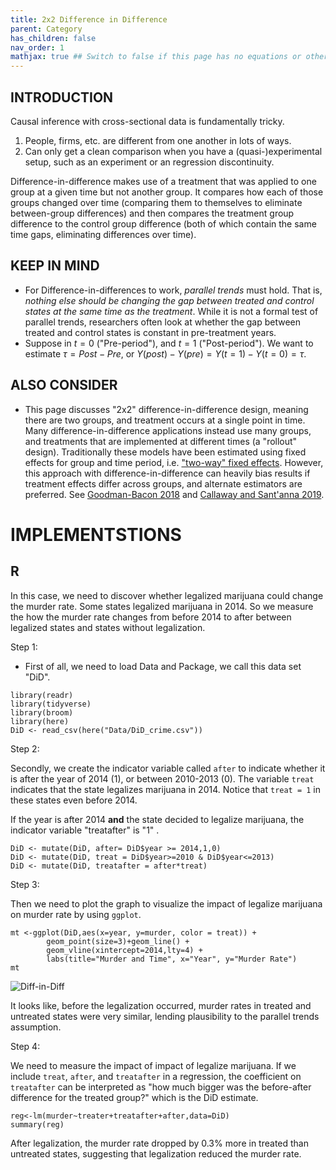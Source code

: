```yaml
---
title: 2x2 Difference in Difference 
parent: Category
has_children: false
nav_order: 1
mathjax: true ## Switch to false if this page has no equations or other math rendering.
---
```



## INTRODUCTION

Causal inference with cross-sectional data is fundamentally tricky.

1. People, firms, etc. are different from one another in lots of ways.
2. Can only get a clean comparison when you have a (quasi-)experimental setup, such as an experiment or an regression discontinuity.

Difference-in-difference makes use of a treatment that was applied to one group at a given time but not another group. It compares how each of those groups changed over time (comparing them to themselves to eliminate between-group differences) and then compares the treatment group difference to the control group difference (both of which contain the same time gaps, eliminating differences over time).

## KEEP IN MIND

- For Difference-in-differences to work, *parallel trends* must hold. That is, *nothing else should be changing the gap between treated and control states at the same time as the treatment*. While it is not a formal test of parallel trends, researchers often look at whether the gap between treated and control states is constant in pre-treatment years.
- Suppose in $t = 0$ ("Pre-period"),  and $t = 1$ ("Post-period"). We want to estimate $\tau = Post - Pre$, or $Y(post)-Y(pre)= Y(t=1)-Y(t=0)=\tau$.

## ALSO CONSIDER 

- This page discusses "2x2" difference-in-difference design, meaning there are two groups, and treatment occurs at a single point in time. Many difference-in-difference applications instead use many groups, and treatments that are implemented at different times (a "rollout" design). Traditionally these models have been estimated using fixed effects for group and time period, i.e. ["two-way" fixed effects](https://lost-stats.github.io/Model_Estimation/fixed_effects_in_linear_regression.html). However, this approach with difference-in-difference can heavily bias results if treatment effects differ across groups, and alternate estimators are preferred. See [Goodman-Bacon 2018](https://www.nber.org/papers/w25018) and [Callaway and Sant'anna 2019](https://papers.ssrn.com/sol3/Papers.cfm?abstract_id=3148250).


# IMPLEMENTSTIONS

## R

In this case, we need to discover whether legalized marijuana could change the murder rate. Some states legalized marijuana in 2014. So we measure the how the murder rate changes from before 2014 to after between legalized states and states without legalization. 

Step 1:
* First of all, we need to load Data and Package, we call this data set "DiD".
```{r}
library(readr)
library(tidyverse)
library(broom)
library(here)
DiD <- read_csv(here("Data/DiD_crime.csv"))
```

Step 2:

Secondly, we create the indicator variable called `after` to indicate whether it is after the year of 2014 (1), or between 2010-2013 (0). The variable `treat` indicates that the state legalizes marijuana in 2014. Notice that `treat = 1` in these states even before 2014.

If the year is after 2014 **and** the state decided to legalize marijuana, the indicator variable "treatafter" is "1" .

```{r}
DiD <- mutate(DiD, after= DiD$year >= 2014,1,0)
DiD <- mutate(DiD, treat = DiD$year>=2010 & DiD$year<=2013)
DiD <- mutate(DiD, treatafter = after*treat)
```

Step 3:

Then we need to plot the graph to visualize the impact of legalize marijuana on murder rate by using `ggplot`.

```{r}
mt <-ggplot(DiD,aes(x=year, y=murder, color = treat)) +
        geom_point(size=3)+geom_line() + 
        geom_vline(xintercept=2014,lty=4) + 
        labs(title="Murder and Time", x="Year", y="Murder Rate")
mt
```
![Diff-in-Diff](https://github.com/zuzhangjin/lost-stats.github.io/blob/source/Model_Estimation/Images/dif%20in%20dif.jpg)

It looks like, before the legalization occurred, murder rates in treated and untreated states were very similar, lending plausibility to the parallel trends assumption.

Step 4:

We need to measure the impact of impact of legalize marijuana. If we include `treat`, `after`, and `treatafter` in a regression, the coefficient on `treatafter` can be interpreted as "how much bigger was the before-after difference for the treated group?" which is the DiD estimate. 

```{r}
reg<-lm(murder~treater+treatafter+after,data=DiD)
summary(reg)
```

After legalization, the murder rate dropped by 0.3% more in treated than untreated states, suggesting that legalization reduced the murder rate.
